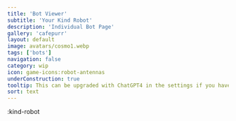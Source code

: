 ```yaml
---
title: 'Bot Viewer'
subtitle: 'Your Kind Robot'
description: 'Individual Bot Page'
gallery: 'cafepurr'
layout: default
image: avatars/cosmo1.webp
tags: ['bots']
navigation: false
category: wip
icon: game-icons:robot-antennas
underConstruction: true
tooltip: This can be upgraded with ChatGPT4 in the settings if you have an API key. The module system is in development, but will provide a lot clearer function on the website's design once constructed. I consider this a design project until I get the modules and abilities to make and edit art. They were once an intimidating aspect to the design, but now I'm just fighting to have enough time to put it all together. This was an enormous solo project, but the education and workspace benefits gained thus far have been transformative.
sort: text
---
```


:kind-robot
